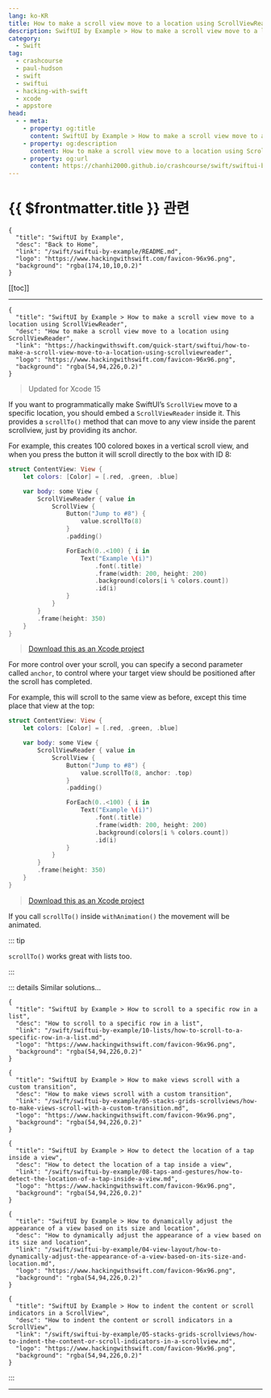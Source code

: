 ```yaml
---
lang: ko-KR
title: How to make a scroll view move to a location using ScrollViewReader
description: SwiftUI by Example > How to make a scroll view move to a location using ScrollViewReader
category:
  - Swift
tag: 
  - crashcourse
  - paul-hudson
  - swift
  - swiftui
  - hacking-with-swift
  - xcode
  - appstore
head:
  - - meta:
    - property: og:title
      content: SwiftUI by Example > How to make a scroll view move to a location using ScrollViewReader
    - property: og:description
      content: How to make a scroll view move to a location using ScrollViewReader
    - property: og:url
      content: https://chanhi2000.github.io/crashcourse/swift/swiftui-by-example/05-stacks-grids-scrollviews/how-to-make-a-scroll-view-move-to-a-location-using-scrollviewreader.html
---
```


# {{ $frontmatter.title }} 관련

```component VPCard
{
  "title": "SwiftUI by Example",
  "desc": "Back to Home",
  "link": "/swift/swiftui-by-example/README.md",
  "logo": "https://www.hackingwithswift.com/favicon-96x96.png",
  "background": "rgba(174,10,10,0.2)"
}
```

[[toc]]

---

```component VPCard
{
  "title": "SwiftUI by Example > How to make a scroll view move to a location using ScrollViewReader",
  "desc": "How to make a scroll view move to a location using ScrollViewReader",
  "link": "https://hackingwithswift.com/quick-start/swiftui/how-to-make-a-scroll-view-move-to-a-location-using-scrollviewreader",
  "logo": "https://www.hackingwithswift.com/favicon-96x96.png",
  "background": "rgba(54,94,226,0.2)"
}
```

> Updated for Xcode 15

If you want to programmatically make SwiftUI’s `ScrollView` move to a specific location, you should embed a `ScrollViewReader` inside it. This provides a `scrollTo()` method that can move to any view inside the parent scrollview, just by providing its anchor.

For example, this creates 100 colored boxes in a vertical scroll view, and when you press the button it will scroll directly to the box with ID 8:

```swift
struct ContentView: View {
    let colors: [Color] = [.red, .green, .blue]

    var body: some View {
        ScrollViewReader { value in        
            ScrollView {
                Button("Jump to #8") {
                    value.scrollTo(8)
                }
                .padding()

                ForEach(0..<100) { i in
                    Text("Example \(i)")
                        .font(.title)
                        .frame(width: 200, height: 200)
                        .background(colors[i % colors.count])
                        .id(i)
                }
            }
        }
        .frame(height: 350)
    }
}
```

> [<FontIcon icon="fas fa-file-zipper"/>Download this as an Xcode project](https://www.hackingwithswift.com/files/projects/swiftui/how-to-make-a-scroll-view-move-to-a-location-using-scrollviewreader-1.zip)

For more control over your scroll, you can specify a second parameter called `anchor`, to control where your target view should be positioned after the scroll has completed.

For example, this will scroll to the same view as before, except this time place that view at the top:

```swift
struct ContentView: View {
    let colors: [Color] = [.red, .green, .blue]

    var body: some View {
        ScrollViewReader { value in        
            ScrollView {
                Button("Jump to #8") {
                    value.scrollTo(8, anchor: .top)
                }
                .padding()

                ForEach(0..<100) { i in
                    Text("Example \(i)")
                        .font(.title)
                        .frame(width: 200, height: 200)
                        .background(colors[i % colors.count])
                        .id(i)
                }
            }
        }
        .frame(height: 350)
    }
}
```

> [<FontIcon icon="fas fa-file-zipper"/>Download this as an Xcode project](https://www.hackingwithswift.com/files/projects/swiftui/how-to-make-a-scroll-view-move-to-a-location-using-scrollviewreader-2.zip)

<VidStack src="https://www.hackingwithswift.com/img/books/quick-start/swiftui/how-to-make-a-scroll-view-move-to-a-location-using-scrollviewreader-2~dark.mp4"/>

If you call `scrollTo()` inside `withAnimation()` the movement will be animated.

::: tip

`scrollTo()` works great with lists too.

:::

::: details Similar solutions…

```component VPCard
{
  "title": "SwiftUI by Example > How to scroll to a specific row in a list",
  "desc": "How to scroll to a specific row in a list",
  "link": "/swift/swiftui-by-example/10-lists/how-to-scroll-to-a-specific-row-in-a-list.md",
  "logo": "https://www.hackingwithswift.com/favicon-96x96.png",
  "background": "rgba(54,94,226,0.2)"
}
```

```component VPCard
{
  "title": "SwiftUI by Example > How to make views scroll with a custom transition",
  "desc": "How to make views scroll with a custom transition",
  "link": "/swift/swiftui-by-example/05-stacks-grids-scrollviews/how-to-make-views-scroll-with-a-custom-transition.md",
  "logo": "https://www.hackingwithswift.com/favicon-96x96.png",
  "background": "rgba(54,94,226,0.2)"
}
```

```component VPCard
{
  "title": "SwiftUI by Example > How to detect the location of a tap inside a view",
  "desc": "How to detect the location of a tap inside a view",
  "link": "/swift/swiftui-by-example/08-taps-and-gestures/how-to-detect-the-location-of-a-tap-inside-a-view.md",
  "logo": "https://www.hackingwithswift.com/favicon-96x96.png",
  "background": "rgba(54,94,226,0.2)"
}
```

```component VPCard
{
  "title": "SwiftUI by Example > How to dynamically adjust the appearance of a view based on its size and location",
  "desc": "How to dynamically adjust the appearance of a view based on its size and location",
  "link": "/swift/swiftui-by-example/04-view-layout/how-to-dynamically-adjust-the-appearance-of-a-view-based-on-its-size-and-location.md",
  "logo": "https://www.hackingwithswift.com/favicon-96x96.png",
  "background": "rgba(54,94,226,0.2)"
}
```

```component VPCard
{
  "title": "SwiftUI by Example > How to indent the content or scroll indicators in a ScrollView",
  "desc": "How to indent the content or scroll indicators in a ScrollView",
  "link": "/swift/swiftui-by-example/05-stacks-grids-scrollviews/how-to-indent-the-content-or-scroll-indicators-in-a-scrollview.md",
  "logo": "https://www.hackingwithswift.com/favicon-96x96.png",
  "background": "rgba(54,94,226,0.2)"
}
```

:::

---

<TagLinks />